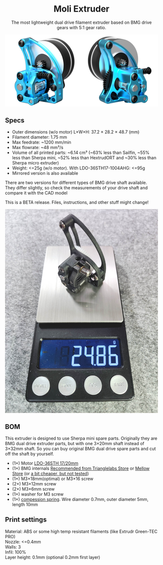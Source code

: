 <h1 align="center">Moli Extruder</h1>
<p align="center">The most lightweight dual drive filament extruder based on BMG drive gears with 5:1 gear ratio.</p>

![PROJECT_PHOTO](https://github.com/VICLER/Moli-Extruder/blob/main/Pics/MoliExtruder_preview.png)

## Specs
- Outer dimensions (w/o motor) L×W×H: 37.2 × 28.2 × 48.7 (mm)
- Filament diameter: 1.75 mm
- Max feedrate: ~1200 mm/min
- Max flowrate: ~48 mm³/s
- Volume of all printed parts: ~6.14 cm³ (~63% less than Sailfin, ~55% less than Sherpa mini, ~52% less than HextrudORT and ~30% less than Sherpa micro extruder)
- Weight: <=25g (w/o motor). With LDO-36STH17-1004AHG: <=95g
- Mirrored version is also available

There are two versions for different types of BMG drive shaft available. They differ slightly, so check the measurements of your drive shaft and compare it with the CAD model  

This is a BETA release. Files, instructions, and other stuff might change!

![weight](https://github.com/VICLER/Moli-Extruder/blob/main/Pics/pla_wo_motor.jpg)

## BOM
This extruder is designed to use Sherpa mini spare parts. Originally they are BMG dual drive extruder parts, but with one 3×20mm shaft instead of 3×32mm shaft. So you can buy original BMG dual drive spare parts and cut off the shaft by yourself.

- (1×) Motor [LDO-36STH 17/20mm](https://www.aliexpress.com/item/1005002899860754.html)  
- (1×) BMG internals [Recommended from Trianglelabs Store](https://www.aliexpress.com/item/4000021186440.html) or [Mellow Store](https://www.aliexpress.com/item/1005002254569027.html) (or [a bit cheaper, but not tested](https://www.aliexpress.com/item/1005003334389217.html))
- (1×) M3×18mm(optimal) or M3×16 screw
- (2×) M3×12mm screw
- (2×) M3×6mm  screw
- (1×) washer for M3 screw
- (1×) [compession spring](https://www.aliexpress.com/item/4000626844807.html). Wire diameter 0.7mm, outer diameter 5mm, length 10mm

## Print settings
Material: ABS or some high temp resistant filaments (like Extrudr Green-TEC PRO)  
Nozzle: <=0.4mm   
Walls:  3  
Infil:  100%  
Layer height: 0.1mm (optional 0.2mm first layer)  

